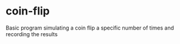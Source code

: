 # coin-flip
Basic program simulating a coin flip a specific number of times and recording the results
